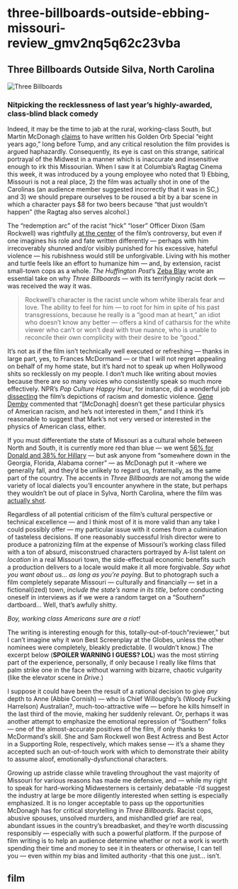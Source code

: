 # three-billboards-outside-ebbing-missouri-review\_gmv2nq5q62c23vba

## Three Billboards Outside Silva, North Carolina

![Three Billboards](https://i.snap.as/C271IoF.jpeg)

### Nitpicking the recklessness of last year’s highly-awarded, class-blind black comedy

Indeed, it may be the time to jab at the rural, working-class South, but Martin McDonagh [claims](http://www.slashfilm.com/martin-mcdonagh-interview/) to have written his Golden Orb Special “eight years ago,” long before Tump, and any critical resolution the film provides is argued haphazardly. Consequently, its eye is cast on this strange, satirical portrayal of the Midwest in a manner which is inaccurate and insensitive enough to irk this Missourian. When I saw it at Columbia’s Ragtag Cinema this week, it was introduced by a young employee who noted that 1\) Ebbing, Missouri is not a real place, 2\) the film was actually shot in one of the Carolinas \(an audience member suggested incorrectly that it was in SC,\) and 3\) we should prepare ourselves to be roused a bit by a bar scene in which a character pays $8 for two beers because “that just wouldn’t happen” \(the Ragtag also serves alcohol.\)

The “redemption arc” of the racist “hick” “loser” Officer Dixon \(Sam Rockwell\) was rightfully [at the center](https://www.vox.com/2018/1/19/16878018/three-billboards-controversy-racist-sam-rockwell-redemption-flannery-oconnor) of the film’s controversy, but even if one imagines his role and fate written differently — perhaps with him irrecoverably shunned and/or visibly punished for his excessive, hateful violence — his rubishness would still be unforgivable. Living with his mother and turtle feels like an effort to humanize him — and, by extension, racist small-town cops as a whole. _The Huffington Post_’s [Zeba Blay](https://twitter.com/zblay) wrote an essential take on why _Three Billboards_ — with its terrifyingly racist dork — was received the way it was.

> Rockwell’s character is the racist uncle whom white liberals fear and love. The ability to feel for him ― to root for him in spite of his past transgressions, because he really is a “good man at heart,” an idiot who doesn’t know any better ― offers a kind of catharsis for the white viewer who can’t or won’t deal with true nuance, who is unable to reconcile their own complicity with their desire to be “good.”

It’s not as if the film isn’t technically well executed or refreshing — thanks in large part, yes, to Frances McDormand — or that I will not regret appealing on behalf of my home state, but it’s hard not to speak up when Hollywood shits so recklessly on my people. I don’t much like writing about movies because there are so many voices who consistently speak so much more effectively. NPR’s _Pop Culture Happy Hour_, for instance, did a wonderful job [dissecting](https://www.npr.org/sections/monkeysee/2017/12/01/567291457/pop-culture-happy-hour-revenge-redemption-and-three-billboards) the film’s depictions of racism and domestic violence. [Gene Demby](https://twitter.com/GeeDee215) commented that “\[McDonagh\] doesn’t get these particular physics of American racism, and he’s not interested in them,” and I think it’s reasonable to suggest that Mark’s not very versed or interested in the physics of American class, either.

If you must differentiate the state of Missouri as a cultural whole between North and South, it is currently more red than blue — we went [56% for Donald and 38% for Hillary](http://enrarchives.sos.mo.gov/enrnet/) — but ask anyone from “somewhere down in the Georgia, Florida, Alabama corner” — as McDonagh put it -where we generally fall, and they’d be unlikely to regard us, fraternally, as the same part of the country. The accents in _Three Billboards_ are not among the wide variety of local dialects you’ll encounter anywhere in the state, but perhaps they wouldn’t be out of place in Sylva, North Carolina, where the film was [actually shot](http://wlos.com/news/local/big-movie-comes-to-sylva-shooting-dates-for-three-billboards).

Regardless of all potential criticism of the film’s cultural perspective or technical excellence — and I think most of it is more valid than any take I could possibly offer — my particular issue with it comes from a culmination of tasteless decisions. If one reasonably successful Irish director were to produce a patronizing film at the expense of Missouri’s working class filled with a ton of absurd, misconstrued characters portrayed by A-list talent _on location_ in a real Missouri town, the side-effectual economic benefits such a production delivers to a locale would make it all more forgivable. _Say what you want about us… as long as you’re paying_. But to photograph such a film completely separate Missouri — culturally and financially — set in a fictional\(ized\) town, _include the state’s name in its title_, before conducting oneself in interviews as if we were a random target on a “Southern” dartboard… Well, that’s awfully shitty.

_Boy, working class Americans sure are a riot!_

The writing is interesting enough for this, totally-out-of-touch“reviewer,” but I can’t imagine why it won Best Screenplay at the Globes, unless the other nominees were completely, bleakly predictable. \(I wouldn’t know.\) The excerpt below \(**SPOILER WARNING I GUESS? LOL**\) was the most stirring part of the experience, personally, if only because I really like films that palm strike one in the face without warning with bizarre, chaotic vulgarity \(like the elevator scene in _Drive_.\)

I suppose it could have been the result of a rational decision to give _any_ depth to Anne \(Abbie Cornish\) — who is Chief Willoughby’s \(Woody Fucking Harrelson\) Australian?, much-too-attractive wife — before he kills himself in the last third of the movie, making her suddenly relevant. Or, perhaps it was another attempt to emphasize the emotional repression of “Southern” folks — one of the almost-accurate positives of the film, if only thanks to McDormand’s skill. She and Sam Rockwell won Best Actress and Best Actor in a Supporting Role, respectively, which makes sense — it’s a shame they accepted such an out-of-touch work with which to demonstrate their ability to assume aloof, emotionally-dysfunctional characters.

Growing up astride classe while traveling throughout the vast majority of Missouri for various reasons has made me defensive, and — while my right to speak for hard-working Midwesterners is certainly debatable -I’d suggest the industry at large be more diligently interested when setting is especially emphasized. It is no longer acceptable to pass up the opportunities McDonagh has for critical storytelling in _Three Billboards_. Racist cops, abusive spouses, unsolved murders, and mishandled grief are real, abundant issues in the country’s breadbasket, and they’re worth discussing responsibly — especially with such a powerful platform. If the purpose of film writing is to help an audience determine whether or not a work is worth spending their time and money to see it in theaters or otherwise, I can tell you — even within my bias and limited authority -that this one just… isn’t.

## film

